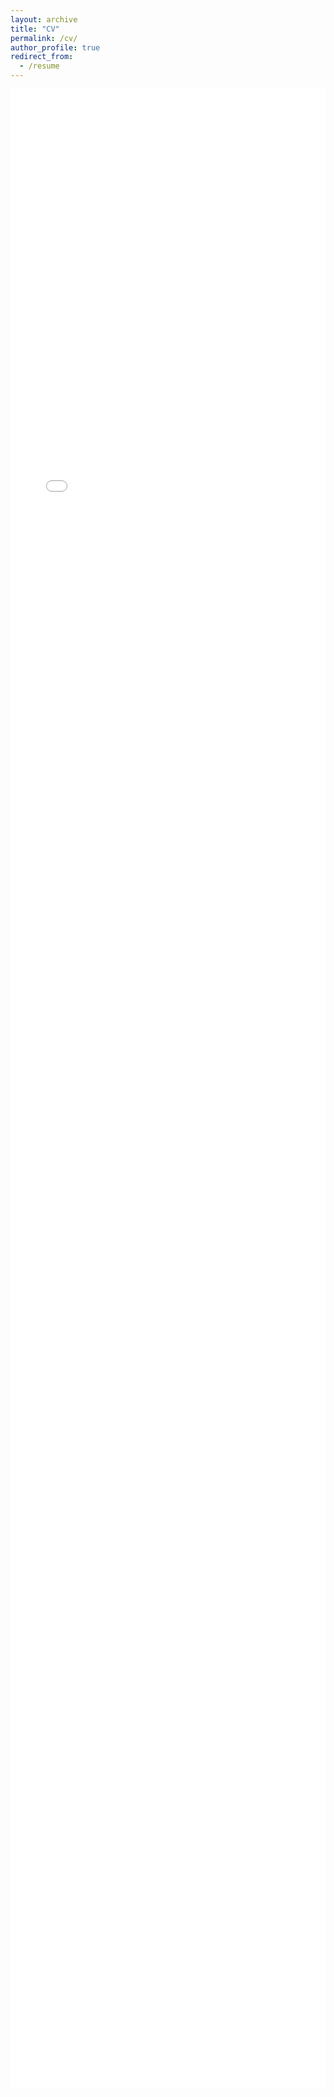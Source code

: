 ```yaml
---
layout: archive
title: "CV"
permalink: /cv/
author_profile: true
redirect_from:
  - /resume
---
```


<html lang="en">
<head>
    <meta charset="UTF-8">
    <meta name="viewport" content="width=device-width, initial-scale=1.0">
    <title>PDF Viewer</title>
    <!-- 这里可以添加CSS样式 -->
    <style>
        .pdf-container {
            width: 100%;
            height: 80vh; /* 视口高度的80% */
            display: flex;
            justify-content: center;
            align-items: center;
        }
    </style>
</head>
<body>
    <div class="pdf-container">
        <!-- 使用iframe嵌入PDF文件 -->
        <iframe src="/files/XIEYusenCV.pdf" width="100%" height="100%" style="border: none;"></iframe>
    </div>
</body>
</html>